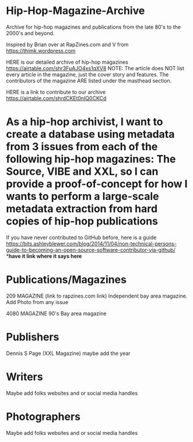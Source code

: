 # Hip-Hop-Magazine-Archive
Archive for hip-hop magazines and publications from the late 80's to the 2000's and beyond.

Inspired by Brian over at RapZines.com and V from https://thimk.wordpress.com

HERE is our detailed archive of hip-hop magazines 
https://airtable.com/shr3FuAJO4xs1qXV8
NOTE: The article does NOT list every article in the magazine, just the cover story and features. The contributors of the magazine ARE listed under the masthead section.

HERE is a link to contribute to our archive
https://airtable.com/shrdCKEt0nIQ0CKCd


# As a hip-hop archivist, I want to create a database using metadata from 3 issues from each of the following hip-hop magazines: The Source, VIBE and XXL, so I can provide a proof-of-concept for how I wants to perform a large-scale metadata extraction from hard copies of hip-hop publications

If you have never contributed to GitHub before, here is a guide https://bits.ashleyblewer.com/blog/2014/11/04/non-technical-persons-guide-to-becoming-an-open-source-software-contributor-via-github/ ***have it link where it says here** 


# Publications/Magazines
209 MAGAZINE (link to rapzines.com link) Independent bay area magazine. Add Photo from any issue

4080 MAGAZINE 90's Bay area magazine

# Publishers
Dennis S Page (XXL Magazine) maybe add the year 
# Writers 
Maybe add folks websites and or social media handles
# Photographers
Maybe add folks websites and or social media handles
